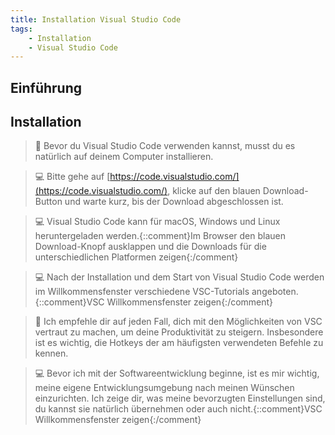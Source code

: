 ```yaml
---
title: Installation Visual Studio Code
tags:
    - Installation
    - Visual Studio Code
---
```


## Einführung

## Installation

>:man: Bevor du Visual Studio Code verwenden kannst, musst du es natürlich auf deinem Computer installieren.

>:computer: Bitte gehe auf [https://code.visualstudio.com/](https://code.visualstudio.com/), klicke auf den blauen Download-Button und warte kurz, bis der Download abgeschlossen ist.

>:computer: Visual Studio Code kann für macOS, Windows und Linux heruntergeladen werden.{::comment}Im Browser den blauen Download-Knopf ausklappen und die Downloads für die unterschiedlichen Platformen zeigen{:/comment}

>:computer: Nach der Installation und dem Start von Visual Studio Code werden im Willkommensfenster verschiedene VSC-Tutorials angeboten.{::comment}VSC Willkommensfenster zeigen{:/comment}

>:man: Ich empfehle dir auf jeden Fall, dich mit den Möglichkeiten von VSC vertraut zu machen, um deine Produktivität zu steigern. Insbesondere ist es wichtig, die Hotkeys der am häufigsten verwendeten Befehle zu kennen.

>:computer: Bevor ich mit der Softwareentwicklung beginne, ist es mir wichtig, meine eigene Entwicklungsumgebung nach meinen Wünschen einzurichten. Ich zeige dir, was meine bevorzugten Einstellungen sind, du kannst sie natürlich übernehmen oder auch nicht.{::comment}VSC Willkommensfenster zeigen{:/comment}

